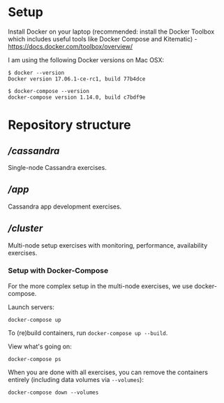 # Setup

Install Docker on your laptop (recommended: install the Docker Toolbox which includes useful tools like Docker Compose and Kitematic)
    - https://docs.docker.com/toolbox/overview/

I am using the following Docker versions on Mac OSX:

```
$ docker --version
Docker version 17.06.1-ce-rc1, build 77b4dce

$ docker-compose --version
docker-compose version 1.14.0, build c7bdf9e
```

# Repository structure

## _/cassandra_

Single-node Cassandra exercises.

## _/app_

Cassandra app development exercises.

## _/cluster_

Multi-node setup exercises with monitoring, performance, availability exercises.

### Setup with Docker-Compose

For the more complex setup in the multi-node exercises, we use docker-compose.

Launch servers:

`docker-compose up`

To (re)build containers, run `docker-compose up --build`.

View what's going on:

`docker-compose ps`

When you are done with all exercises, you can remove the containers entirely (including data volumes via `--volumes`):

`docker-compose down --volumes`